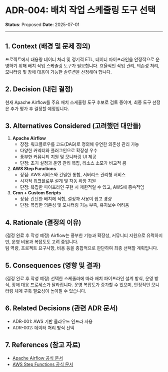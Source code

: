 # ADR-004: 배치 작업 스케줄링 도구 선택

**Status**: Proposed
**Date**: 2025-07-01

---

## 1. Context (배경 및 문제 정의)
프로젝트에서 대용량 데이터 처리 및 정기적 ETL, 데이터 파이프라인을 안정적으로 운영하기 위해 배치 작업 스케줄링 도구가 필요합니다.
효율적인 작업 관리, 의존성 처리, 모니터링 및 장애 대응이 가능한 솔루션을 선정해야 합니다.

## 2. Decision (내린 결정)
현재 Apache Airflow를 주요 배치 스케줄링 도구 후보로 검토 중이며,
최종 도구 선정은 추가 평가 후 결정할 예정입니다.

## 3. Alternatives Considered (고려했던 대안들)
1. **Apache Airflow**
   - 장점: 워크플로우를 코드(DAG)로 정의해 유연한 의존성 관리 가능
   - 다양한 커넥터와 플러그인으로 확장성 우수
   - 풍부한 커뮤니티 지원 및 모니터링 UI 제공
   - 단점: 초기 설정과 운영 관리 복잡, 리소스 소모가 비교적 큼
2. **AWS Step Functions**
   - 장점: AWS 서비스와 긴밀한 통합, 서버리스 관리형 서비스
   - 시각적 워크플로우 설계 및 자동 확장 지원
   - 단점: 복잡한 파이프라인 구현 시 제한적일 수 있고, AWS에 종속적임
3. **Cron + Custom Scripts**
   - 장점: 간단한 배치에 적합, 설정과 사용이 쉽고 경량
   - 단점: 복잡한 의존성 및 모니터링 기능 부족, 유지보수 어려움

## 4. Rationale (결정의 이유)
(결정 완료 후 작성 예정)
Airflow는 풍부한 기능과 확장성, 커뮤니티 지원으로 유력하지만, 운영 비용과 복잡도도 고려 중입니다.  
팀 역량, 프로젝트 요구사항, 비용 등을 종합적으로 판단하여 최종 선택할 계획입니다.

## 5. Consequences (영향 및 결과)
(결정 완료 후 작성 예정)
선택한 스케줄러에 따라 배치 파이프라인 설계 방식, 운영 방식, 장애 대응 프로세스가 달라집니다.
운영 복잡도가 증가할 수 있으며, 안정적인 모니터링 체계 구축 필요성이 높아질 수 있습니다.

## 6. Related Decisions (관련 ADR 문서)
- ADR-001: AWS 기반 클라우드 인프라 사용
- ADR-002: 데이터 처리 방식 선택

## 7. References (참고 자료)
- [Apache Airflow 공식 문서](https://airflow.apache.org/docs/)
- [AWS Step Functions 공식 문서](https://docs.aws.amazon.com/step-functions/)